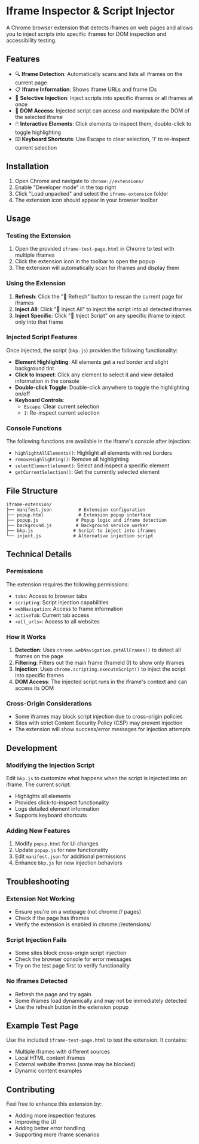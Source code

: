 # Iframe Inspector & Script Injector

A Chrome browser extension that detects iframes on web pages and allows you to inject scripts into specific iframes for DOM inspection and accessibility testing.

## Features

- 🔍 **Iframe Detection**: Automatically scans and lists all iframes on the current page
- 📋 **Iframe Information**: Shows iframe URLs and frame IDs
- 📌 **Selective Injection**: Inject scripts into specific iframes or all iframes at once
- 🎯 **DOM Access**: Injected script can access and manipulate the DOM of the selected iframe
- 🖱️ **Interactive Elements**: Click elements to inspect them, double-click to toggle highlighting
- ⌨️ **Keyboard Shortcuts**: Use Escape to clear selection, 'I' to re-inspect current selection

## Installation

1. Open Chrome and navigate to `chrome://extensions/`
2. Enable "Developer mode" in the top right
3. Click "Load unpacked" and select the `iframe-extension` folder
4. The extension icon should appear in your browser toolbar

## Usage

### Testing the Extension

1. Open the provided `iframe-test-page.html` in Chrome to test with multiple iframes
2. Click the extension icon in the toolbar to open the popup
3. The extension will automatically scan for iframes and display them

### Using the Extension

1. **Refresh**: Click the "🔄 Refresh" button to rescan the current page for iframes
2. **Inject All**: Click "📌 Inject All" to inject the script into all detected iframes
3. **Inject Specific**: Click "📌 Inject Script" on any specific iframe to inject only into that frame

### Injected Script Features

Once injected, the script (`bkp.js`) provides the following functionality:

- **Element Highlighting**: All elements get a red border and slight background tint
- **Click to Inspect**: Click any element to select it and view detailed information in the console
- **Double-click Toggle**: Double-click anywhere to toggle the highlighting on/off
- **Keyboard Controls**:
  - `Escape`: Clear current selection
  - `I`: Re-inspect current selection

### Console Functions

The following functions are available in the iframe's console after injection:

- `highlightAllElements()`: Highlight all elements with red borders
- `removeHighlighting()`: Remove all highlighting
- `selectElement(element)`: Select and inspect a specific element
- `getCurrentSelection()`: Get the currently selected element

## File Structure

```
iframe-extension/
├── manifest.json          # Extension configuration
├── popup.html             # Extension popup interface
├── popup.js              # Popup logic and iframe detection
├── background.js         # Background service worker
├── bkp.js               # Script to inject into iframes
└── inject.js            # Alternative injection script
```

## Technical Details

### Permissions

The extension requires the following permissions:
- `tabs`: Access to browser tabs
- `scripting`: Script injection capabilities
- `webNavigation`: Access to frame information
- `activeTab`: Current tab access
- `<all_urls>`: Access to all websites

### How It Works

1. **Detection**: Uses `chrome.webNavigation.getAllFrames()` to detect all frames on the page
2. **Filtering**: Filters out the main frame (frameId 0) to show only iframes
3. **Injection**: Uses `chrome.scripting.executeScript()` to inject the script into specific frames
4. **DOM Access**: The injected script runs in the iframe's context and can access its DOM

### Cross-Origin Considerations

- Some iframes may block script injection due to cross-origin policies
- Sites with strict Content Security Policy (CSP) may prevent injection
- The extension will show success/error messages for injection attempts

## Development

### Modifying the Injection Script

Edit `bkp.js` to customize what happens when the script is injected into an iframe. The current script:

- Highlights all elements
- Provides click-to-inspect functionality
- Logs detailed element information
- Supports keyboard shortcuts

### Adding New Features

1. Modify `popup.html` for UI changes
2. Update `popup.js` for new functionality
3. Edit `manifest.json` for additional permissions
4. Enhance `bkp.js` for new injection behaviors

## Troubleshooting

### Extension Not Working
- Ensure you're on a webpage (not chrome:// pages)
- Check if the page has iframes
- Verify the extension is enabled in chrome://extensions/

### Script Injection Fails
- Some sites block cross-origin script injection
- Check the browser console for error messages
- Try on the test page first to verify functionality

### No Iframes Detected
- Refresh the page and try again
- Some iframes load dynamically and may not be immediately detected
- Use the refresh button in the extension popup

## Example Test Page

Use the included `iframe-test-page.html` to test the extension. It contains:
- Multiple iframes with different sources
- Local HTML content iframes
- External website iframes (some may be blocked)
- Dynamic content examples

## Contributing

Feel free to enhance this extension by:
- Adding more inspection features
- Improving the UI
- Adding better error handling
- Supporting more iframe scenarios
